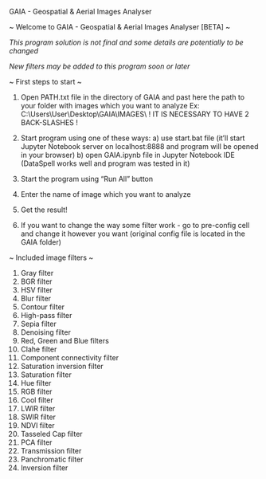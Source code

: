 GAIA - Geospatial &amp; Aerial Images Analyser

~ Welcome to GAIA - Geospatial & Aerial Images Analyser [BETA] ~

*This program solution is not final and some details are potentially to be changed*

*New filters may be added to this program soon or later*

~ First steps to start ~

1) Open PATH.txt file in the directory of GAIA and past here the path to your folder with images which you want to analyze Ex: C:\Users\User\Desktop\GAIA\IMAGES\ 
! IT IS NECESSARY TO HAVE 2 BACK-SLASHES !

2) Start program using one of these ways: 
  a) use start.bat file (it’ll start Jupyter Notebook server on localhost:8888 and program will be opened in your browser) 
  b) open GAIA.ipynb file in Jupyter Notebook IDE (DataSpell works well and program was tested in it)
  
3) Start the program using “Run All” button

4) Enter the name of image which you want to analyze

5) Get the result!

6) If you want to change the way some filter work - go to pre-config cell and change it however you want (original config file is located in the GAIA folder)

~ Included image filters ~

1) Gray filter
2) BGR filter
3) HSV filter
4) Blur filter
5) Contour filter
6) High-pass filter
7) Sepia filter
8) Denoising filter
9) Red, Green and Blue filters
10) Clahe filter
11) Component connectivity filter
12) Saturation inversion filter
13) Saturation filter
14) Hue filter
15) RGB filter
16) Cool filter
17) LWIR filter
18) SWIR filter
19) NDVI filter
20) Tasseled Cap filter
21) PCA filter
22) Transmission filter
23) Panchromatic filter
24) Inversion filter

